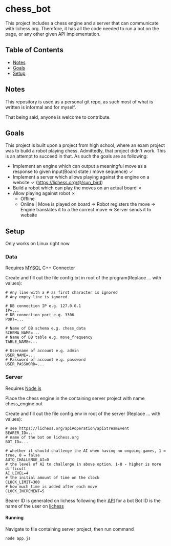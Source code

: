 # chess_bot
This project includes a chess engine and a server that can communicate with lichess.org. Therefore, it has all the code needed to run a bot on the page, or any other given API implementation.

## Table of Contents
* [Notes](#notes)
* [Goals](#goals)
* [Setup](#setup)

## Notes
This repository is used as a personal git repo, as such most of what is written is informal and for myself. 

That being said, anyone is welcome to contribute.

## Goals
This project is built upon a project from high school, where an exam project was to build a robot playing chess. Admittedly, that project didn't work. This is an attempt to succeed in that.
As such the goals are as following:
* Implement an engine which can output a meaningful move as a response to given input(Board state / move sequence) ✓
* Implement a server which allows playing against the engine on a website ✓ (https://lichess.org/@/sun_bird)
* Build a robot which can play the moves on an actual board ✗
* Allow playing against robot ✗
  * Offline
  * Online | Move is played on board => Robot registers the move => Engine translates it to a the correct move => Server sends it to website

## Setup
Only works on Linux right now

### Data

Requires [MYSQL](https://dev.mysql.com/downloads/connector/cpp/) C++ Connector

Create and fill out the file config.txt in root of the program(Replace ... with values):

```properties
# Any line with a # as first character is ignored
# Any empty line is ignored

# DB connection IP e.g. 127.0.0.1
IP=...
# DB connection port e.g. 3306
PORT=...

# Name of DB schema e.g. chess_data
SCHEMA_NAME=...
# Name of DB table e.g. move_frequency
TABLE_NAME=...

# Username of account e.g. admin
USER_NAME=...
# Password of account e.g. password
USER_PASSWORD=...
```

### Server
Requires [Node.js](https://nodejs.org)

Place the chess engine in the containing server project with name chess_engine.out

Create and fill out the file config.env in root of the server (Replace ... with values):
```properties
# see https://lichess.org/api#operation/apiStreamEvent
BEARER_ID=...
# name of the bot on lichess.org
BOT_ID=...

# whether it should challenge the AI when having no ongoing games, 1 = true, 0 = false
AUTO_CHALLENGE_AI=0
# the level of AI to challenge in above option, 1-8 - higher is more difficult
AI_LEVEL=4
# the initial amount of time on the clock
CLOCK_LIMIT=300
# how much time is added after each move
CLOCK_INCREMENT=5
```
Bearer ID is generated on lichess following their [API](https://lichess.org/api#operation/botAccountUpgrade) for a bot
Bot ID is the name of the user on [lichess](https://lichess.org)

#### Running
Navigate to file containing server project, then run command
``` 
node app.js
```
